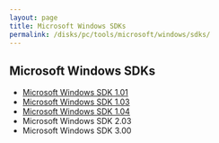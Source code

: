 ```yaml
---
layout: page
title: Microsoft Windows SDKs
permalink: /disks/pc/tools/microsoft/windows/sdks/
---
```


Microsoft Windows SDKs
---

* [Microsoft Windows SDK 1.01](/disks/pc/tools/microsoft/windows/sdk/1.01/)
* [Microsoft Windows SDK 1.03](/disks/pc/tools/microsoft/windows/sdk/1.03/)
* [Microsoft Windows SDK 1.04](/disks/pc/tools/microsoft/windows/sdk/1.04/)
* Microsoft Windows SDK 2.03
* Microsoft Windows SDK 3.00

